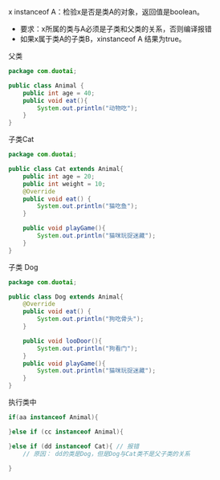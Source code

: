 x instanceof A：检验x是否是类A的对象，返回值是boolean。

- 要求：x所属的类与A必须是子类和父类的关系，否则编译报错
- 如果x属于类A的子类B，xinstanceof A 结果为true。

父类

```java
package com.duotai;

public class Animal {
    public int age = 40;
    public void eat(){
        System.out.println("动物吃");
    }
}

```

子类Cat

```java
package com.duotai;

public class Cat extends Animal{
    public int age = 20;
    public int weight = 10;
    @Override
    public void eat() {
        System.out.println("猫吃鱼");
    }

    public void playGame(){
        System.out.println("猫咪玩捉迷藏");
    }
}

```

子类 Dog

```java
package com.duotai;

public class Dog extends Animal{
    @Override
    public void eat() {
        System.out.println("狗吃骨头");
    }

    public void looDoor(){
        System.out.println("狗看门");
    }
    public void playGame(){
        System.out.println("猫咪玩捉迷藏");
    }
}
```

执行类中

```java
if(aa instanceof Animal){

}else if (cc instanceof Animal){

}else if (dd instanceof Cat){ // 报错
    // 原因： dd的类是Dog，但是Dog与Cat类不是父子类的关系
    
}
```